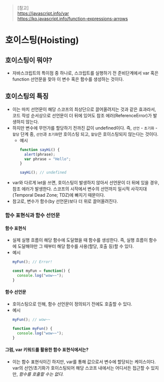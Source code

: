 > [참고]  
> https://javascript.info/var  
> https://ko.javascript.info/function-expressions-arrows

# 호이스팅(Hoisting)

## 호이스팅이 뭐야?
- 자바스크립트의 특이점 중 하나로, 스크립트를 실행하기 전 준비단계에서 var 혹은 function 선언문을 찾아 이 변수 혹은 함수를 생성하는 것이다.

## 호이스팅의 특징
- 이는 마치 선언문이 해당 스코프의 최상단으로 끌어올려지는 것과 같은 효과라서, 코드 작성 순서상으로 선언문이 더 뒤에 있어도 참조 에러(ReferenceError)가 발생하지 않는다.
- 하지만 변수에 무언가를 할당하기 전까진 값이 undefined이다. 즉, `선언` - `초기화` - `할당` 단계 중, `선언`과 `초기화`만 호이스팅 되고, `할당`은 호이스팅되지 않는다는 것이다.
  * 예시
    ```js
    function sayHi() {
      alert(phrase);
      var phrase = "Hello";
    } 
    
    sayHi(); // undefined
    ```
- var와 다르게 let을 쓰면, 호이스팅이 발생하지 않아서 선언문이 더 뒤에 있을 경우, 참조 에러가 발생한다. 스코프의 시작에서 변수의 선언까지 일시적 사각지대(Temporal Dead Zone; TDZ)에 빠지기 때문이다.
- 참고로, 변수가 함수(by 선언문)보다 더 위로 끌어올려진다.

### 함수 표현식과 함수 선언문

#### 함수 표현식
- 실제 실행 흐름이 해당 함수에 도달했을 때 함수를 생성한다. 즉, 실행 흐름이 함수에 도달해야만 그 때부터 해당 함수를 사용(할당, 호출 등)할 수 있다.
- 예시
  ```js
  myFun(); // Error!

  const myFun = function() {
    console.log("wow~~");
  }
  ```

#### 함수 선언문
- 호이스팅으로 인해, 함수 선언문이 정의되기 전에도 호출할 수 있다.
- 예시
  ```js
  myFun(); // wow~~

  function myFun() {
    console.log("wow~~");
  }
  ```

#### 그럼, var 키워드를 활용한 함수 표현식에서는?
- 이는 함수 표현식이긴 하지만, var를 통해 값으로서 변수에 할당되는 케이스이다. var의 선언/초기화가 호이스팅되어 해당 스코프 내에서는 어디서든 접근할 수 있지만, _함수를 호출할 수는 없다._